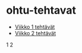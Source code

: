 # ohtu-tehtavat

- [Viikko 1 tehtävät](https://github.com/Shmuli02/ohtu-2021-viikko1)
- [Viikko 2 tehtävät](https://github.com/Shmuli02/ohtu-2021-viikko2)

1
2